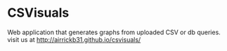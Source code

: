 # CSVisuals
Web application that generates graphs from uploaded CSV or db queries. 
visit us at http://airrickb31.github.io/csvisuals/
